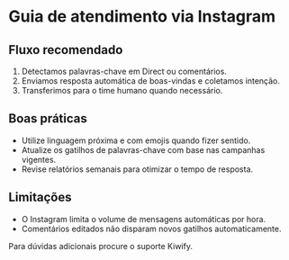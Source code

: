 # Guia de atendimento via Instagram

## Fluxo recomendado
1. Detectamos palavras-chave em Direct ou comentários.
2. Enviamos resposta automática de boas-vindas e coletamos intenção.
3. Transferimos para o time humano quando necessário.

## Boas práticas
- Utilize linguagem próxima e com emojis quando fizer sentido.
- Atualize os gatilhos de palavras-chave com base nas campanhas vigentes.
- Revise relatórios semanais para otimizar o tempo de resposta.

## Limitações
- O Instagram limita o volume de mensagens automáticas por hora.
- Comentários editados não disparam novos gatilhos automaticamente.

Para dúvidas adicionais procure o suporte Kiwify.
